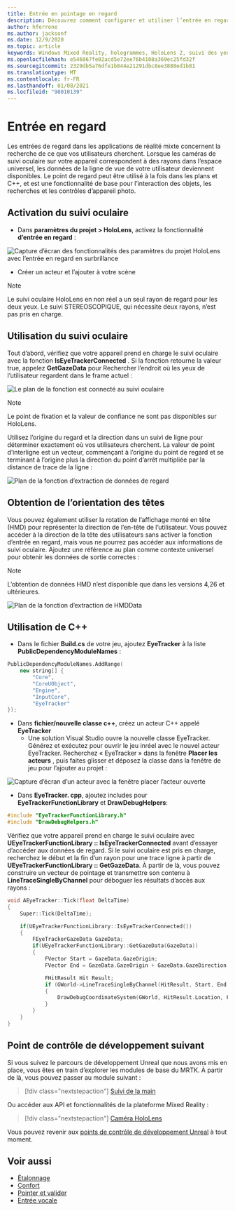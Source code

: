 ```yaml
---
title: Entrée en pointage en regard
description: Découvrez comment configurer et utiliser l’entrée en regard avec le suivi des yeux et l’orientation des têtes pour les applications HoloLens dans un environnement inréel.
author: hferrone
ms.author: jacksonf
ms.date: 12/9/2020
ms.topic: article
keywords: Windows Mixed Reality, hologrammes, HoloLens 2, suivi des yeux, entrée de regard, affichage monté en tête, moteur non réel, casque de réalité mixte, casque de réalité mixte, casque de réalité virtuelle
ms.openlocfilehash: e546867fe02acd5e72ee76b4108a369ec25fd32f
ms.sourcegitcommit: 2329db5a76dfe1b844e21291dbc8ee3888ed1b81
ms.translationtype: MT
ms.contentlocale: fr-FR
ms.lasthandoff: 01/08/2021
ms.locfileid: "98010139"
---
```

# <a name="gaze-input"></a>Entrée en regard

Les entrées de regard dans les applications de réalité mixte concernent la recherche de ce que vos utilisateurs cherchent. Lorsque les caméras de suivi oculaire sur votre appareil correspondent à des rayons dans l’espace universel, les données de la ligne de vue de votre utilisateur deviennent disponibles. Le point de regard peut être utilisé à la fois dans les plans et C++, et est une fonctionnalité de base pour l’interaction des objets, les recherches et les contrôles d’appareil photo.

## <a name="enabling-eye-tracking"></a>Activation du suivi oculaire

- Dans **paramètres du projet > HoloLens**, activez la fonctionnalité **d’entrée en regard** :

![Capture d’écran des fonctionnalités des paramètres du projet HoloLens avec l’entrée en regard en surbrillance](images/unreal-gaze-img-01.png)

- Créer un acteur et l’ajouter à votre scène

> [!NOTE]
> Le suivi oculaire HoloLens en non réel a un seul rayon de regard pour les deux yeux. Le suivi STEREOSCOPIQUE, qui nécessite deux rayons, n’est pas pris en charge.

## <a name="using-eye-tracking"></a>Utilisation du suivi oculaire

Tout d’abord, vérifiez que votre appareil prend en charge le suivi oculaire avec la fonction **IsEyeTrackerConnected** .  Si la fonction retourne la valeur true, appelez **GetGazeData** pour Rechercher l’endroit où les yeux de l’utilisateur regardent dans le frame actuel :

![Le plan de la fonction est connecté au suivi oculaire](images/unreal-gaze-img-02.png)

> [!NOTE]
> Le point de fixation et la valeur de confiance ne sont pas disponibles sur HoloLens.

Utilisez l’origine du regard et la direction dans un suivi de ligne pour déterminer exactement où vos utilisateurs cherchent.  La valeur de point d’interligne est un vecteur, commençant à l’origine du point de regard et se terminant à l’origine plus la direction du point d’arrêt multipliée par la distance de trace de la ligne :

![Plan de la fonction d’extraction de données de regard](images/unreal-gaze-img-03.png)

## <a name="getting-head-orientation"></a>Obtention de l’orientation des têtes

Vous pouvez également utiliser la rotation de l’affichage monté en tête (HMD) pour représenter la direction de l’en-tête de l’utilisateur. Vous pouvez accéder à la direction de la tête des utilisateurs sans activer la fonction d’entrée en regard, mais vous ne pourrez pas accéder aux informations de suivi oculaire.  Ajoutez une référence au plan comme contexte universel pour obtenir les données de sortie correctes :

> [!NOTE]
> L’obtention de données HMD n’est disponible que dans les versions 4,26 et ultérieures.

![Plan de la fonction d’extraction de HMDData](images/unreal-gaze-img-04.png)

## <a name="using-c"></a>Utilisation de C++

- Dans le fichier **Build.cs** de votre jeu, ajoutez **EyeTracker** à la liste **PublicDependencyModuleNames** :

```cpp
PublicDependencyModuleNames.AddRange(
    new string[] {
        "Core",
        "CoreUObject",
        "Engine",
        "InputCore",
        "EyeTracker"
});
```

- Dans **fichier/nouvelle classe c++**, créez un acteur C++ appelé **EyeTracker**
    - Une solution Visual Studio ouvre la nouvelle classe EyeTracker. Générez et exécutez pour ouvrir le jeu inréel avec le nouvel acteur EyeTracker.  Recherchez « EyeTracker » dans la fenêtre **Placer les acteurs** , puis faites glisser et déposez la classe dans la fenêtre de jeu pour l’ajouter au projet :

![Capture d’écran d’un acteur avec la fenêtre placer l’acteur ouverte](images/unreal-gaze-img-06.png)

- Dans **EyeTracker. cpp**, ajoutez includes pour **EyeTrackerFunctionLibrary** et **DrawDebugHelpers**:

```cpp
#include "EyeTrackerFunctionLibrary.h"
#include "DrawDebugHelpers.h"
```

Vérifiez que votre appareil prend en charge le suivi oculaire avec **UEyeTrackerFunctionLibrary :: IsEyeTrackerConnected** avant d’essayer d’accéder aux données de regard.  Si le suivi oculaire est pris en charge, recherchez le début et la fin d’un rayon pour une trace ligne à partir de **UEyeTrackerFunctionLibrary :: GetGazeData**. À partir de là, vous pouvez construire un vecteur de pointage et transmettre son contenu à **LineTraceSingleByChannel** pour déboguer les résultats d’accès aux rayons :

```cpp
void AEyeTracker::Tick(float DeltaTime)
{
    Super::Tick(DeltaTime);

    if(UEyeTrackerFunctionLibrary::IsEyeTrackerConnected())
    {
        FEyeTrackerGazeData GazeData;
        if(UEyeTrackerFunctionLibrary::GetGazeData(GazeData))
        {
            FVector Start = GazeData.GazeOrigin;
            FVector End = GazeData.GazeOrigin + GazeData.GazeDirection * 100;

            FHitResult Hit Result;
            if (GWorld->LineTraceSingleByChannel(HitResult, Start, End, ECollisionChannel::ECC_Visiblity))
            {
                DrawDebugCoordinateSystem(GWorld, HitResult.Location, FQuat::Identity.Rotator(), 10);
            }
        }
    }
}
```

## <a name="next-development-checkpoint"></a>Point de contrôle de développement suivant

Si vous suivez le parcours de développement Unreal que nous avons mis en place, vous êtes en train d’explorer les modules de base du MRTK. À partir de là, vous pouvez passer au module suivant :

> [!div class="nextstepaction"]
> [Suivi de la main](unreal-hand-tracking.md)

Ou accéder aux API et fonctionnalités de la plateforme Mixed Reality :

> [!div class="nextstepaction"]
> [Caméra HoloLens](unreal-hololens-camera.md)

Vous pouvez revenir aux [points de contrôle de développement Unreal](unreal-development-overview.md#2-core-building-blocks) à tout moment.

## <a name="see-also"></a>Voir aussi
* [Étalonnage](../../calibration.md)
* [Confort](../../design/comfort.md)
* [Pointer et valider](../../design/gaze-and-commit.md)
* [Entrée vocale](../../out-of-scope/voice-design.md)
